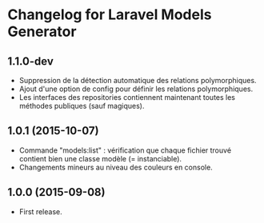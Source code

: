 # Changelog for Laravel Models Generator

## 1.1.0-dev

- Suppression de la détection automatique des relations polymorphiques.
- Ajout d'une option de config pour définir les relations polymorphiques.
- Les interfaces des repositories contiennent maintenant toutes les méthodes publiques (sauf magiques).

## 1.0.1 (2015-10-07)

- Commande "models:list" : vérification que chaque fichier trouvé contient bien une classe modèle (= instanciable).
- Changements mineurs au niveau des couleurs en console.

## 1.0.0 (2015-09-08)

- First release.
